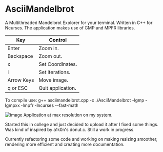# AsciiMandelbrot
A Multithreaded Mandelbrot Explorer for your terminal. Written in C++ for Ncurses. The application makes use of GMP and MPFR libraries.

| Key       | Control          |
|-----------|------------------|
| Enter     | Zoom in.         |
| Backspace | Zoom out.        |
| x         | Set Coordinates. |
| i         | Set iterations.  |
|Arrow Keys | Move image.      |
| q or ESC  | Quit application.|

To compile use:
g++ asciimandelbrot.cpp -o ./AsciiMandelbrot -lgmp -lgmpxx -lmpfr -lncurses --fast-math

![image](https://github.com/josuenadal/AsciiMandelbrot/assets/13826541/a2e96b89-4832-4526-a1b3-2260af58e1ba)
Application at max resolution on my system.

Started this in college and just decided to upload it after I fixed some things. Was kind of inspired by a1k0n's donut.c.
Still a work in progress. 

Currently refactoring some code and working on making resizing smoother, rendering more efficient and creating more documentation.
